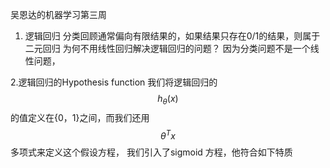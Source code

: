 吴恩达的机器学习第三周
1. 逻辑回归
分类回顾通常偏向有限结果的，如果结果只存在0/1的结果，则属于二元回归
为何不用线性回归解决逻辑回归的问题？
因为分类问题不是一个线性问题，

2.逻辑回归的Hypothesis function
我们将逻辑回归的 $$h_\theta(x)$$的值定义在{0，1}之间，而我们还用$$\theta^Tx$$多项式来定义这个假设方程，
我们引入了sigmoid 方程，他符合如下特质
